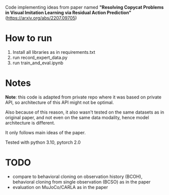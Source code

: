 Code implementing ideas from paper named 
**"Resolving Copycat Problems in Visual Imitation Learning via Residual Action Prediction"**
(https://arxiv.org/abs/2207.09705)

# How to run
1. Install all libraries as in requirements.txt
2. run record_expert_data.py
3. run train_and_eval.ipynb

# Notes
**Note**: this code is adapted from private repo where it was based on private API, so
architecture of this API might not be optimal.  

Also because of this reason, it also wasn't tested on the same datasets as in original paper, 
and not even on the same data modality, hence model architecture is different.

It only follows main ideas of the paper.

Tested with python 3.10, pytorch 2.0

# TODO
- compare to behavioral cloning on observation history (BCOH), behavioral cloning from single observation (BCSO) as in the paper
- evaluation on MuJoCo/CARLA as in the paper